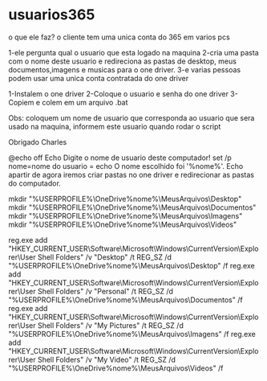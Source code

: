 # usuarios365
o que ele faz?
o cliente tem uma unica conta do 365 em varios pcs

1-ele pergunta qual o usuario que esta logado na maquina
2-cria uma pasta com o nome deste usuario e redireciona as pastas de  desktop, meus documentos,imagens e musicas para o one driver.
3-e varias pessoas podem usar uma unica conta contratada do one driver

1-Instalem o one driver
2-Coloque o usuario e senha do one driver
3-Copiem e colem em um arquivo .bat

Obs: coloquem um nome de usuario que corresponda ao usuario que sera usado na maquina, informem este usuario quando rodar o script

Obrigado Charles



@echo off
Echo Digite o nome de usuario deste computador!
set /p nome=nome do usuario = 
echo O nome escolhido foi '%nome%'.
Echo apartir de agora iremos criar pastas no one driver e redirecionar as pastas do computador.

mkdir "%USERPROFILE%\OneDrive\%nome%\MeusArquivos\Desktop"
mkdir "%USERPROFILE%\OneDrive\%nome%\MeusArquivos\Documentos"
mkdir "%USERPROFILE%\OneDrive\%nome%\MeusArquivos\Imagens"
mkdir "%USERPROFILE%\OneDrive\%nome%\MeusArquivos\Videos"


reg.exe add "HKEY_CURRENT_USER\Software\Microsoft\Windows\CurrentVersion\Explorer\User Shell Folders" /v "Desktop" /t REG_SZ /d "%USERPROFILE%\OneDrive\%nome%\MeusArquivos\Desktop" /f
reg.exe add "HKEY_CURRENT_USER\Software\Microsoft\Windows\CurrentVersion\Explorer\User Shell Folders" /v "Personal" /t REG_SZ /d "%USERPROFILE%\OneDrive\%nome%\MeusArquivos\Documentos" /f
reg.exe add "HKEY_CURRENT_USER\Software\Microsoft\Windows\CurrentVersion\Explorer\User Shell Folders" /v "My Pictures" /t REG_SZ /d "%USERPROFILE%\OneDrive\%nome%\MeusArquivos\Imagens" /f
reg.exe add "HKEY_CURRENT_USER\Software\Microsoft\Windows\CurrentVersion\Explorer\User Shell Folders" /v "My Video" /t REG_SZ /d "%USERPROFILE%\OneDrive\%nome%\MeusArquivos\Videos" /f

